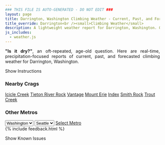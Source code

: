 ```yaml
---
### THIS FILE IS AUTO-GENERATED - DO NOT EDIT ###
layout: page
title: Darrington, Washington Climbing Weather - Current, Past, and Forecasted Report
title_override: Darrington<br /><small>Climbing Weather</small>
description: A lightweight weather report for Darrington, Washington. Optimized for slow internet connections.
js_includes:
  - weather.js
---
```


<section class="measure center lh-copy f5-ns f6 ph2 mv4" style="text-align: justify;">
<strong>"Is it dry?"</strong>, an oft-repeated, age-old question. Here are real-time,
precipitation-focused reports of current, past, and forecasted climbing weather for Darrington, Washington.
</section>

<p id="settings-toggle" class="mw5 b center tc hover-light-red black-70 pointer">Show Instructions</p>
<section id="settings" class="overflow-hidden" style="display:none;">
    <div class="mv2 ph2 center">
        <div class="fn f6 tc pv2">
            <p class="measure lh-copy center"><strong>Show/hide hourly forecasts</strong> by clicking the desired day.</p>
            <hr class="mw5 p0 mv2 o-60 b0 bt b--light-red light-red bg-light-red">
            <p class="measure lh-copy center"><strong>Current and Past conditions</strong> are measured by the nearest weather station. <strong>Forecast conditions</strong> are calculated and polled separately.</p>
            <hr class="mw5 p0 mv2 o-60 b0 bt b--light-red light-red bg-light-red">
            <p class="measure lh-copy center"><strong>Having issues?</strong> Try <a id="clear-cache" class="no-underline relative fancy-link light-red hover-light-red" href="#">clearing the local cache</a>.</p>
            <hr class="mw5 p0 mv2 o-60 b0 bt b--light-red light-red bg-light-red">
            <p class="measure lh-copy center">Weather data sourced from <a class="no-underline fancy-link relative light-red" target="_blank" href="https://www.weather.gov/documentation/services-web-api">weather.gov</a>.</p>
        </div>
    </div>
</section>
<section id="weather" data-crag="darrington-washington" class="mv4-ns mv3 ph2 center"></section>
<section id="nearby" class="tc lh-copy">
  <h3>Nearby Crags</h3>
<a class="nowrap no-underline fancy-link relative light-red mh3" href="/crags/icicle-creek-washington-weather.html">Icicle Creek</a>
<a class="nowrap no-underline fancy-link relative light-red mh3" href="/crags/tieton-river-rock-washington-weather.html">Tieton River Rock</a>
<a class="nowrap no-underline fancy-link relative light-red mh3" href="/crags/vantage-washington-weather.html">Vantage</a>
<a class="nowrap no-underline fancy-link relative light-red mh3" href="/crags/mount-erie-washington-weather.html">Mount Erie</a>
<a class="nowrap no-underline fancy-link relative light-red mh3" href="/crags/index-washington-weather.html">Index</a>
<a class="nowrap no-underline fancy-link relative light-red mh3" href="/crags/smith-rock-oregon-weather.html">Smith Rock</a>
<a class="nowrap no-underline fancy-link relative light-red mh3" href="/crags/trout-creek-oregon-weather.html">Trout Creek</a>
</section>
<section id="nearby" class="tc lh-copy">
  <h3>Other Metros</h3>
  <select class="ma1 bg-near-white pa2" id="stateSel">
    <option value="Texas">Texas</option>
    <option value="Washington" selected>Washington</option>
    <option value="Colorado">Colorado</option>
    <option value="Tennessee">Tennessee</option>
    <option value="Utah">Utah</option>
    <option value="California">California</option>
  </select>
  <select class="ma1 bg-near-white pa2" id="citySel">
    <option value="Seattle" selected>Seattle</option>
  </select>
  <a id="selectMetro" class="f6 link dim ph3 pv2 ma1 dib white bg-light-red" href="/crags/seattle-washington-weather.html">Select Metro</a>
  <script>
    var states = [];
    states["Texas"] = "Austin"
    states["Washington"] = "Seattle"
    states["Colorado"] = "Denver"
    states["Tennessee"] = "Nashville"
    states["Utah"] = "Salt Lake City"
    states["California"] = "San Francisco|Los Angeles"
  </script>
</section>
{% include feedback.html %}
<p id="issues-toggle" class="mw5 b center tc hover-light-red black-70 pointer">Show Known Issues</p>
<section id="issues" class="overflow-hidden tc f6">
</section>

<script>
  var weekly_SEW_151_89 = {"updated":"2021-02-19T04:58:54+00:00","units":"us","forecastGenerator":"BaselineForecastGenerator","generatedAt":"2021-02-19T08:46:50+00:00","updateTime":"2021-02-19T04:58:54+00:00","validTimes":"2021-02-18T22:00:00+00:00/P8DT3H","elevation":{"value":1150.9248,"unitCode":"unit:m"},"periods":[{"number":1,"name":"Overnight","startTime":"2021-02-19T00:00:00-08:00","endTime":"2021-02-19T06:00:00-08:00","isDaytime":false,"temperature":28,"temperatureUnit":"F","temperatureTrend":null,"windSpeed":"9 to 14 mph","windDirection":"WSW","icon":"https://api.weather.gov/icons/land/night/snow,90?size=medium","shortForecast":"Snow Showers","detailedForecast":"Snow showers. Cloudy, with a low around 28. Wind chill values as low as 18. West southwest wind 9 to 14 mph. Chance of precipitation is 90%. New snow accumulation of 6 to 10 inches possible."},{"number":2,"name":"Friday","startTime":"2021-02-19T06:00:00-08:00","endTime":"2021-02-19T18:00:00-08:00","isDaytime":true,"temperature":33,"temperatureUnit":"F","temperatureTrend":null,"windSpeed":"8 to 13 mph","windDirection":"SW","icon":"https://api.weather.gov/icons/land/day/snow,80/snow,70?size=medium","shortForecast":"Snow Showers","detailedForecast":"Snow showers. Cloudy, with a high near 33. Wind chill values as low as 20. Southwest wind 8 to 13 mph. Chance of precipitation is 80%. New snow accumulation of 4 to 8 inches possible."},{"number":3,"name":"Friday Night","startTime":"2021-02-19T18:00:00-08:00","endTime":"2021-02-20T06:00:00-08:00","isDaytime":false,"temperature":28,"temperatureUnit":"F","temperatureTrend":null,"windSpeed":"8 to 13 mph","windDirection":"SW","icon":"https://api.weather.gov/icons/land/night/snow,70?size=medium","shortForecast":"Snow Showers Likely","detailedForecast":"Snow showers likely. Cloudy, with a low around 28. Wind chill values as low as 20. Southwest wind 8 to 13 mph. Chance of precipitation is 70%. New snow accumulation of 4 to 8 inches possible."},{"number":4,"name":"Saturday","startTime":"2021-02-20T06:00:00-08:00","endTime":"2021-02-20T18:00:00-08:00","isDaytime":true,"temperature":32,"temperatureUnit":"F","temperatureTrend":null,"windSpeed":"8 to 13 mph","windDirection":"WSW","icon":"https://api.weather.gov/icons/land/day/snow,70?size=medium","shortForecast":"Snow Showers Likely","detailedForecast":"Snow showers likely. Mostly cloudy, with a high near 32. Wind chill values as low as 20. West southwest wind 8 to 13 mph. Chance of precipitation is 70%. New snow accumulation of 3 to 7 inches possible."},{"number":5,"name":"Saturday Night","startTime":"2021-02-20T18:00:00-08:00","endTime":"2021-02-21T06:00:00-08:00","isDaytime":false,"temperature":31,"temperatureUnit":"F","temperatureTrend":null,"windSpeed":"10 to 18 mph","windDirection":"SW","icon":"https://api.weather.gov/icons/land/night/snow,90/snow,100?size=medium","shortForecast":"Snow Showers","detailedForecast":"Snow showers before 4am, then snow. Cloudy, with a low around 31. Southwest wind 10 to 18 mph, with gusts as high as 25 mph. Chance of precipitation is 100%. New snow accumulation of 8 to 12 inches possible."},{"number":6,"name":"Sunday","startTime":"2021-02-21T06:00:00-08:00","endTime":"2021-02-21T18:00:00-08:00","isDaytime":true,"temperature":39,"temperatureUnit":"F","temperatureTrend":null,"windSpeed":"9 to 14 mph","windDirection":"SSW","icon":"https://api.weather.gov/icons/land/day/snow,100/snow,90?size=medium","shortForecast":"Snow","detailedForecast":"Snow before 1pm, then rain and snow. Cloudy, with a high near 39. Chance of precipitation is 100%. New snow accumulation of 8 to 12 inches possible."},{"number":7,"name":"Sunday Night","startTime":"2021-02-21T18:00:00-08:00","endTime":"2021-02-22T06:00:00-08:00","isDaytime":false,"temperature":36,"temperatureUnit":"F","temperatureTrend":null,"windSpeed":"15 mph","windDirection":"SSW","icon":"https://api.weather.gov/icons/land/night/rain,100?size=medium","shortForecast":"Rain","detailedForecast":"Rain. Cloudy, with a low around 36. Chance of precipitation is 100%."},{"number":8,"name":"Monday","startTime":"2021-02-22T06:00:00-08:00","endTime":"2021-02-22T18:00:00-08:00","isDaytime":true,"temperature":37,"temperatureUnit":"F","temperatureTrend":null,"windSpeed":"9 to 15 mph","windDirection":"SW","icon":"https://api.weather.gov/icons/land/day/snow?size=medium","shortForecast":"Rain And Snow","detailedForecast":"Rain before 10am, then rain and snow between 10am and 4pm, then snow showers. Cloudy, with a high near 37. New snow accumulation of 2 to 4 inches possible."},{"number":9,"name":"Monday Night","startTime":"2021-02-22T18:00:00-08:00","endTime":"2021-02-23T06:00:00-08:00","isDaytime":false,"temperature":29,"temperatureUnit":"F","temperatureTrend":null,"windSpeed":"9 to 15 mph","windDirection":"WSW","icon":"https://api.weather.gov/icons/land/night/snow?size=medium","shortForecast":"Snow Showers","detailedForecast":"Snow showers. Mostly cloudy, with a low around 29. New snow accumulation of 6 to 10 inches possible."},{"number":10,"name":"Tuesday","startTime":"2021-02-23T06:00:00-08:00","endTime":"2021-02-23T18:00:00-08:00","isDaytime":true,"temperature":33,"temperatureUnit":"F","temperatureTrend":null,"windSpeed":"9 to 13 mph","windDirection":"WSW","icon":"https://api.weather.gov/icons/land/day/snow?size=medium","shortForecast":"Snow Showers Likely","detailedForecast":"Snow showers likely before 4pm, then a chance of snow. Mostly cloudy, with a high near 33. New snow accumulation of 4 to 8 inches possible."},{"number":11,"name":"Tuesday Night","startTime":"2021-02-23T18:00:00-08:00","endTime":"2021-02-24T06:00:00-08:00","isDaytime":false,"temperature":25,"temperatureUnit":"F","temperatureTrend":null,"windSpeed":"9 mph","windDirection":"WSW","icon":"https://api.weather.gov/icons/land/night/snow?size=medium","shortForecast":"Chance Light Snow","detailedForecast":"A chance of snow before 4am. Mostly cloudy, with a low around 25. New snow accumulation of 2 to 4 inches possible."},{"number":12,"name":"Wednesday","startTime":"2021-02-24T06:00:00-08:00","endTime":"2021-02-24T18:00:00-08:00","isDaytime":true,"temperature":33,"temperatureUnit":"F","temperatureTrend":null,"windSpeed":"8 mph","windDirection":"SW","icon":"https://api.weather.gov/icons/land/day/bkn/snow?size=medium","shortForecast":"Partly Sunny then Slight Chance Light Snow","detailedForecast":"A slight chance of snow after 4pm. Partly sunny, with a high near 33. New snow accumulation of 1 to 2 inches possible."},{"number":13,"name":"Wednesday Night","startTime":"2021-02-24T18:00:00-08:00","endTime":"2021-02-25T06:00:00-08:00","isDaytime":false,"temperature":27,"temperatureUnit":"F","temperatureTrend":null,"windSpeed":"9 mph","windDirection":"SSE","icon":"https://api.weather.gov/icons/land/night/snow?size=medium","shortForecast":"Chance Light Snow","detailedForecast":"A chance of snow. Mostly cloudy, with a low around 27. New snow accumulation of 3 to 5 inches possible."},{"number":14,"name":"Thursday","startTime":"2021-02-25T06:00:00-08:00","endTime":"2021-02-25T18:00:00-08:00","isDaytime":true,"temperature":33,"temperatureUnit":"F","temperatureTrend":null,"windSpeed":"12 mph","windDirection":"S","icon":"https://api.weather.gov/icons/land/day/snow?size=medium","shortForecast":"Light Snow Likely","detailedForecast":"Snow likely. Mostly cloudy, with a high near 33. New snow accumulation of 6 to 10 inches possible."}]}
  var hourly_SEW_151_89 = {"@context":["https://geojson.org/geojson-ld/geojson-context.jsonld",{"@version":"1.1","wx":"https://api.weather.gov/ontology#","geo":"http://www.opengis.net/ont/geosparql#","unit":"http://codes.wmo.int/common/unit/","@vocab":"https://api.weather.gov/ontology#"}],"type":"Feature","geometry":{"type":"Polygon","coordinates":[[[-121.6487288,48.1784602],[-121.6426225,48.158006500000006],[-121.6119448,48.16207810000001],[-121.6180444,48.18253210000001],[-121.6487288,48.1784602]]]},"properties":{"updated":"2021-02-19T04:58:54+00:00","units":"us","forecastGenerator":"HourlyForecastGenerator","generatedAt":"2021-02-19T08:46:54+00:00","updateTime":"2021-02-19T04:58:54+00:00","validTimes":"2021-02-18T22:00:00+00:00/P8DT3H","elevation":{"value":1150.9248,"unitCode":"unit:m"},"periods":[{"number":1,"name":"","startTime":"2021-02-19T00:00:00-08:00","endTime":"2021-02-19T01:00:00-08:00","isDaytime":false,"temperature":30,"temperatureUnit":"F","temperatureTrend":null,"windSpeed":"12 mph","windDirection":"WSW","icon":"https://api.weather.gov/icons/land/night/snow,90?size=small","shortForecast":"Snow Showers","detailedForecast":""},{"number":2,"name":"","startTime":"2021-02-19T01:00:00-08:00","endTime":"2021-02-19T02:00:00-08:00","isDaytime":false,"temperature":29,"temperatureUnit":"F","temperatureTrend":null,"windSpeed":"13 mph","windDirection":"SW","icon":"https://api.weather.gov/icons/land/night/snow,90?size=small","shortForecast":"Snow Showers","detailedForecast":""},{"number":3,"name":"","startTime":"2021-02-19T02:00:00-08:00","endTime":"2021-02-19T03:00:00-08:00","isDaytime":false,"temperature":29,"temperatureUnit":"F","temperatureTrend":null,"windSpeed":"14 mph","windDirection":"SW","icon":"https://api.weather.gov/icons/land/night/snow,90?size=small","shortForecast":"Snow Showers","detailedForecast":""},{"number":4,"name":"","startTime":"2021-02-19T03:00:00-08:00","endTime":"2021-02-19T04:00:00-08:00","isDaytime":false,"temperature":29,"temperatureUnit":"F","temperatureTrend":null,"windSpeed":"12 mph","windDirection":"WSW","icon":"https://api.weather.gov/icons/land/night/snow,90?size=small","shortForecast":"Snow Showers","detailedForecast":""},{"number":5,"name":"","startTime":"2021-02-19T04:00:00-08:00","endTime":"2021-02-19T05:00:00-08:00","isDaytime":false,"temperature":29,"temperatureUnit":"F","temperatureTrend":null,"windSpeed":"10 mph","windDirection":"WSW","icon":"https://api.weather.gov/icons/land/night/snow,80?size=small","shortForecast":"Snow Showers","detailedForecast":""},{"number":6,"name":"","startTime":"2021-02-19T05:00:00-08:00","endTime":"2021-02-19T06:00:00-08:00","isDaytime":false,"temperature":29,"temperatureUnit":"F","temperatureTrend":null,"windSpeed":"9 mph","windDirection":"WSW","icon":"https://api.weather.gov/icons/land/night/snow,80?size=small","shortForecast":"Snow Showers","detailedForecast":""},{"number":7,"name":"","startTime":"2021-02-19T06:00:00-08:00","endTime":"2021-02-19T07:00:00-08:00","isDaytime":true,"temperature":29,"temperatureUnit":"F","temperatureTrend":null,"windSpeed":"9 mph","windDirection":"WSW","icon":"https://api.weather.gov/icons/land/day/snow,80?size=small","shortForecast":"Snow Showers","detailedForecast":""},{"number":8,"name":"","startTime":"2021-02-19T07:00:00-08:00","endTime":"2021-02-19T08:00:00-08:00","isDaytime":true,"temperature":29,"temperatureUnit":"F","temperatureTrend":null,"windSpeed":"8 mph","windDirection":"WSW","icon":"https://api.weather.gov/icons/land/day/snow?size=small","shortForecast":"Snow Showers Likely","detailedForecast":""},{"number":9,"name":"","startTime":"2021-02-19T08:00:00-08:00","endTime":"2021-02-19T09:00:00-08:00","isDaytime":true,"temperature":29,"temperatureUnit":"F","temperatureTrend":null,"windSpeed":"8 mph","windDirection":"SW","icon":"https://api.weather.gov/icons/land/day/snow?size=small","shortForecast":"Snow Showers Likely","detailedForecast":""},{"number":10,"name":"","startTime":"2021-02-19T09:00:00-08:00","endTime":"2021-02-19T10:00:00-08:00","isDaytime":true,"temperature":30,"temperatureUnit":"F","temperatureTrend":null,"windSpeed":"9 mph","windDirection":"SW","icon":"https://api.weather.gov/icons/land/day/snow?size=small","shortForecast":"Snow Showers Likely","detailedForecast":""},{"number":11,"name":"","startTime":"2021-02-19T10:00:00-08:00","endTime":"2021-02-19T11:00:00-08:00","isDaytime":true,"temperature":31,"temperatureUnit":"F","temperatureTrend":null,"windSpeed":"12 mph","windDirection":"SW","icon":"https://api.weather.gov/icons/land/day/snow?size=small","shortForecast":"Snow Showers Likely","detailedForecast":""},{"number":12,"name":"","startTime":"2021-02-19T11:00:00-08:00","endTime":"2021-02-19T12:00:00-08:00","isDaytime":true,"temperature":32,"temperatureUnit":"F","temperatureTrend":null,"windSpeed":"13 mph","windDirection":"SW","icon":"https://api.weather.gov/icons/land/day/snow?size=small","shortForecast":"Snow Showers Likely","detailedForecast":""},{"number":13,"name":"","startTime":"2021-02-19T12:00:00-08:00","endTime":"2021-02-19T13:00:00-08:00","isDaytime":true,"temperature":32,"temperatureUnit":"F","temperatureTrend":null,"windSpeed":"12 mph","windDirection":"SW","icon":"https://api.weather.gov/icons/land/day/snow?size=small","shortForecast":"Snow Showers Likely","detailedForecast":""},{"number":14,"name":"","startTime":"2021-02-19T13:00:00-08:00","endTime":"2021-02-19T14:00:00-08:00","isDaytime":true,"temperature":33,"temperatureUnit":"F","temperatureTrend":null,"windSpeed":"10 mph","windDirection":"SW","icon":"https://api.weather.gov/icons/land/day/snow?size=small","shortForecast":"Snow Showers Likely","detailedForecast":""},{"number":15,"name":"","startTime":"2021-02-19T14:00:00-08:00","endTime":"2021-02-19T15:00:00-08:00","isDaytime":true,"temperature":33,"temperatureUnit":"F","temperatureTrend":null,"windSpeed":"10 mph","windDirection":"SW","icon":"https://api.weather.gov/icons/land/day/snow?size=small","shortForecast":"Snow Showers Likely","detailedForecast":""},{"number":16,"name":"","startTime":"2021-02-19T15:00:00-08:00","endTime":"2021-02-19T16:00:00-08:00","isDaytime":true,"temperature":33,"temperatureUnit":"F","temperatureTrend":null,"windSpeed":"10 mph","windDirection":"SW","icon":"https://api.weather.gov/icons/land/day/snow?size=small","shortForecast":"Snow Showers Likely","detailedForecast":""},{"number":17,"name":"","startTime":"2021-02-19T16:00:00-08:00","endTime":"2021-02-19T17:00:00-08:00","isDaytime":true,"temperature":32,"temperatureUnit":"F","temperatureTrend":null,"windSpeed":"8 mph","windDirection":"SW","icon":"https://api.weather.gov/icons/land/day/snow?size=small","shortForecast":"Snow Showers Likely","detailedForecast":""},{"number":18,"name":"","startTime":"2021-02-19T17:00:00-08:00","endTime":"2021-02-19T18:00:00-08:00","isDaytime":true,"temperature":32,"temperatureUnit":"F","temperatureTrend":null,"windSpeed":"8 mph","windDirection":"SW","icon":"https://api.weather.gov/icons/land/day/snow?size=small","shortForecast":"Snow Showers Likely","detailedForecast":""},{"number":19,"name":"","startTime":"2021-02-19T18:00:00-08:00","endTime":"2021-02-19T19:00:00-08:00","isDaytime":false,"temperature":31,"temperatureUnit":"F","temperatureTrend":null,"windSpeed":"12 mph","windDirection":"SW","icon":"https://api.weather.gov/icons/land/night/snow?size=small","shortForecast":"Snow Showers Likely","detailedForecast":""},{"number":20,"name":"","startTime":"2021-02-19T19:00:00-08:00","endTime":"2021-02-19T20:00:00-08:00","isDaytime":false,"temperature":31,"temperatureUnit":"F","temperatureTrend":null,"windSpeed":"13 mph","windDirection":"SSW","icon":"https://api.weather.gov/icons/land/night/snow?size=small","shortForecast":"Snow Showers Likely","detailedForecast":""},{"number":21,"name":"","startTime":"2021-02-19T20:00:00-08:00","endTime":"2021-02-19T21:00:00-08:00","isDaytime":false,"temperature":30,"temperatureUnit":"F","temperatureTrend":null,"windSpeed":"13 mph","windDirection":"SSW","icon":"https://api.weather.gov/icons/land/night/snow?size=small","shortForecast":"Snow Showers Likely","detailedForecast":""},{"number":22,"name":"","startTime":"2021-02-19T21:00:00-08:00","endTime":"2021-02-19T22:00:00-08:00","isDaytime":false,"temperature":30,"temperatureUnit":"F","temperatureTrend":null,"windSpeed":"13 mph","windDirection":"SW","icon":"https://api.weather.gov/icons/land/night/snow?size=small","shortForecast":"Snow Showers Likely","detailedForecast":""},{"number":23,"name":"","startTime":"2021-02-19T22:00:00-08:00","endTime":"2021-02-19T23:00:00-08:00","isDaytime":false,"temperature":30,"temperatureUnit":"F","temperatureTrend":null,"windSpeed":"10 mph","windDirection":"SW","icon":"https://api.weather.gov/icons/land/night/snow?size=small","shortForecast":"Snow Showers Likely","detailedForecast":""},{"number":24,"name":"","startTime":"2021-02-19T23:00:00-08:00","endTime":"2021-02-20T00:00:00-08:00","isDaytime":false,"temperature":29,"temperatureUnit":"F","temperatureTrend":null,"windSpeed":"10 mph","windDirection":"SW","icon":"https://api.weather.gov/icons/land/night/snow?size=small","shortForecast":"Snow Showers Likely","detailedForecast":""},{"number":25,"name":"","startTime":"2021-02-20T00:00:00-08:00","endTime":"2021-02-20T01:00:00-08:00","isDaytime":false,"temperature":30,"temperatureUnit":"F","temperatureTrend":null,"windSpeed":"10 mph","windDirection":"SW","icon":"https://api.weather.gov/icons/land/night/snow?size=small","shortForecast":"Snow Showers Likely","detailedForecast":""},{"number":26,"name":"","startTime":"2021-02-20T01:00:00-08:00","endTime":"2021-02-20T02:00:00-08:00","isDaytime":false,"temperature":29,"temperatureUnit":"F","temperatureTrend":null,"windSpeed":"9 mph","windDirection":"WSW","icon":"https://api.weather.gov/icons/land/night/snow?size=small","shortForecast":"Snow Showers Likely","detailedForecast":""},{"number":27,"name":"","startTime":"2021-02-20T02:00:00-08:00","endTime":"2021-02-20T03:00:00-08:00","isDaytime":false,"temperature":29,"temperatureUnit":"F","temperatureTrend":null,"windSpeed":"9 mph","windDirection":"WSW","icon":"https://api.weather.gov/icons/land/night/snow?size=small","shortForecast":"Snow Showers Likely","detailedForecast":""},{"number":28,"name":"","startTime":"2021-02-20T03:00:00-08:00","endTime":"2021-02-20T04:00:00-08:00","isDaytime":false,"temperature":28,"temperatureUnit":"F","temperatureTrend":null,"windSpeed":"9 mph","windDirection":"WSW","icon":"https://api.weather.gov/icons/land/night/snow?size=small","shortForecast":"Snow Showers Likely","detailedForecast":""},{"number":29,"name":"","startTime":"2021-02-20T04:00:00-08:00","endTime":"2021-02-20T05:00:00-08:00","isDaytime":false,"temperature":29,"temperatureUnit":"F","temperatureTrend":null,"windSpeed":"8 mph","windDirection":"WSW","icon":"https://api.weather.gov/icons/land/night/snow?size=small","shortForecast":"Snow Showers Likely","detailedForecast":""},{"number":30,"name":"","startTime":"2021-02-20T05:00:00-08:00","endTime":"2021-02-20T06:00:00-08:00","isDaytime":false,"temperature":29,"temperatureUnit":"F","temperatureTrend":null,"windSpeed":"8 mph","windDirection":"WSW","icon":"https://api.weather.gov/icons/land/night/snow?size=small","shortForecast":"Snow Showers Likely","detailedForecast":""},{"number":31,"name":"","startTime":"2021-02-20T06:00:00-08:00","endTime":"2021-02-20T07:00:00-08:00","isDaytime":true,"temperature":29,"temperatureUnit":"F","temperatureTrend":null,"windSpeed":"8 mph","windDirection":"WSW","icon":"https://api.weather.gov/icons/land/day/snow?size=small","shortForecast":"Snow Showers Likely","detailedForecast":""},{"number":32,"name":"","startTime":"2021-02-20T07:00:00-08:00","endTime":"2021-02-20T08:00:00-08:00","isDaytime":true,"temperature":29,"temperatureUnit":"F","temperatureTrend":null,"windSpeed":"9 mph","windDirection":"W","icon":"https://api.weather.gov/icons/land/day/snow?size=small","shortForecast":"Snow Showers Likely","detailedForecast":""},{"number":33,"name":"","startTime":"2021-02-20T08:00:00-08:00","endTime":"2021-02-20T09:00:00-08:00","isDaytime":true,"temperature":29,"temperatureUnit":"F","temperatureTrend":null,"windSpeed":"9 mph","windDirection":"W","icon":"https://api.weather.gov/icons/land/day/snow?size=small","shortForecast":"Snow Showers Likely","detailedForecast":""},{"number":34,"name":"","startTime":"2021-02-20T09:00:00-08:00","endTime":"2021-02-20T10:00:00-08:00","isDaytime":true,"temperature":30,"temperatureUnit":"F","temperatureTrend":null,"windSpeed":"9 mph","windDirection":"W","icon":"https://api.weather.gov/icons/land/day/snow?size=small","shortForecast":"Snow Showers Likely","detailedForecast":""},{"number":35,"name":"","startTime":"2021-02-20T10:00:00-08:00","endTime":"2021-02-20T11:00:00-08:00","isDaytime":true,"temperature":30,"temperatureUnit":"F","temperatureTrend":null,"windSpeed":"10 mph","windDirection":"WSW","icon":"https://api.weather.gov/icons/land/day/snow?size=small","shortForecast":"Snow Showers Likely","detailedForecast":""},{"number":36,"name":"","startTime":"2021-02-20T11:00:00-08:00","endTime":"2021-02-20T12:00:00-08:00","isDaytime":true,"temperature":31,"temperatureUnit":"F","temperatureTrend":null,"windSpeed":"10 mph","windDirection":"WSW","icon":"https://api.weather.gov/icons/land/day/snow?size=small","shortForecast":"Snow Showers Likely","detailedForecast":""},{"number":37,"name":"","startTime":"2021-02-20T12:00:00-08:00","endTime":"2021-02-20T13:00:00-08:00","isDaytime":true,"temperature":31,"temperatureUnit":"F","temperatureTrend":null,"windSpeed":"10 mph","windDirection":"WSW","icon":"https://api.weather.gov/icons/land/day/snow?size=small","shortForecast":"Snow Showers Likely","detailedForecast":""},{"number":38,"name":"","startTime":"2021-02-20T13:00:00-08:00","endTime":"2021-02-20T14:00:00-08:00","isDaytime":true,"temperature":32,"temperatureUnit":"F","temperatureTrend":null,"windSpeed":"13 mph","windDirection":"WSW","icon":"https://api.weather.gov/icons/land/day/snow?size=small","shortForecast":"Snow Showers Likely","detailedForecast":""},{"number":39,"name":"","startTime":"2021-02-20T14:00:00-08:00","endTime":"2021-02-20T15:00:00-08:00","isDaytime":true,"temperature":32,"temperatureUnit":"F","temperatureTrend":null,"windSpeed":"13 mph","windDirection":"WSW","icon":"https://api.weather.gov/icons/land/day/snow?size=small","shortForecast":"Snow Showers Likely","detailedForecast":""},{"number":40,"name":"","startTime":"2021-02-20T15:00:00-08:00","endTime":"2021-02-20T16:00:00-08:00","isDaytime":true,"temperature":32,"temperatureUnit":"F","temperatureTrend":null,"windSpeed":"13 mph","windDirection":"WSW","icon":"https://api.weather.gov/icons/land/day/snow?size=small","shortForecast":"Snow Showers Likely","detailedForecast":""},{"number":41,"name":"","startTime":"2021-02-20T16:00:00-08:00","endTime":"2021-02-20T17:00:00-08:00","isDaytime":true,"temperature":32,"temperatureUnit":"F","temperatureTrend":null,"windSpeed":"10 mph","windDirection":"WSW","icon":"https://api.weather.gov/icons/land/day/snow?size=small","shortForecast":"Snow Showers Likely","detailedForecast":""},{"number":42,"name":"","startTime":"2021-02-20T17:00:00-08:00","endTime":"2021-02-20T18:00:00-08:00","isDaytime":true,"temperature":32,"temperatureUnit":"F","temperatureTrend":null,"windSpeed":"10 mph","windDirection":"WSW","icon":"https://api.weather.gov/icons/land/day/snow?size=small","shortForecast":"Snow Showers Likely","detailedForecast":""},{"number":43,"name":"","startTime":"2021-02-20T18:00:00-08:00","endTime":"2021-02-20T19:00:00-08:00","isDaytime":false,"temperature":32,"temperatureUnit":"F","temperatureTrend":null,"windSpeed":"10 mph","windDirection":"WSW","icon":"https://api.weather.gov/icons/land/night/snow?size=small","shortForecast":"Snow Showers Likely","detailedForecast":""},{"number":44,"name":"","startTime":"2021-02-20T19:00:00-08:00","endTime":"2021-02-20T20:00:00-08:00","isDaytime":false,"temperature":32,"temperatureUnit":"F","temperatureTrend":null,"windSpeed":"13 mph","windDirection":"SW","icon":"https://api.weather.gov/icons/land/night/snow?size=small","shortForecast":"Snow Showers Likely","detailedForecast":""},{"number":45,"name":"","startTime":"2021-02-20T20:00:00-08:00","endTime":"2021-02-20T21:00:00-08:00","isDaytime":false,"temperature":31,"temperatureUnit":"F","temperatureTrend":null,"windSpeed":"13 mph","windDirection":"SW","icon":"https://api.weather.gov/icons/land/night/snow?size=small","shortForecast":"Snow Showers Likely","detailedForecast":""},{"number":46,"name":"","startTime":"2021-02-20T21:00:00-08:00","endTime":"2021-02-20T22:00:00-08:00","isDaytime":false,"temperature":31,"temperatureUnit":"F","temperatureTrend":null,"windSpeed":"13 mph","windDirection":"SW","icon":"https://api.weather.gov/icons/land/night/snow?size=small","shortForecast":"Snow Showers Likely","detailedForecast":""},{"number":47,"name":"","startTime":"2021-02-20T22:00:00-08:00","endTime":"2021-02-20T23:00:00-08:00","isDaytime":false,"temperature":31,"temperatureUnit":"F","temperatureTrend":null,"windSpeed":"15 mph","windDirection":"SSW","icon":"https://api.weather.gov/icons/land/night/snow?size=small","shortForecast":"Snow Showers","detailedForecast":""},{"number":48,"name":"","startTime":"2021-02-20T23:00:00-08:00","endTime":"2021-02-21T00:00:00-08:00","isDaytime":false,"temperature":31,"temperatureUnit":"F","temperatureTrend":null,"windSpeed":"15 mph","windDirection":"SSW","icon":"https://api.weather.gov/icons/land/night/snow?size=small","shortForecast":"Snow Showers","detailedForecast":""},{"number":49,"name":"","startTime":"2021-02-21T00:00:00-08:00","endTime":"2021-02-21T01:00:00-08:00","isDaytime":false,"temperature":31,"temperatureUnit":"F","temperatureTrend":null,"windSpeed":"15 mph","windDirection":"SSW","icon":"https://api.weather.gov/icons/land/night/snow?size=small","shortForecast":"Snow Showers","detailedForecast":""},{"number":50,"name":"","startTime":"2021-02-21T01:00:00-08:00","endTime":"2021-02-21T02:00:00-08:00","isDaytime":false,"temperature":31,"temperatureUnit":"F","temperatureTrend":null,"windSpeed":"18 mph","windDirection":"SSW","icon":"https://api.weather.gov/icons/land/night/snow?size=small","shortForecast":"Snow Showers","detailedForecast":""},{"number":51,"name":"","startTime":"2021-02-21T02:00:00-08:00","endTime":"2021-02-21T03:00:00-08:00","isDaytime":false,"temperature":31,"temperatureUnit":"F","temperatureTrend":null,"windSpeed":"18 mph","windDirection":"SSW","icon":"https://api.weather.gov/icons/land/night/snow?size=small","shortForecast":"Snow Showers","detailedForecast":""},{"number":52,"name":"","startTime":"2021-02-21T03:00:00-08:00","endTime":"2021-02-21T04:00:00-08:00","isDaytime":false,"temperature":32,"temperatureUnit":"F","temperatureTrend":null,"windSpeed":"18 mph","windDirection":"SSW","icon":"https://api.weather.gov/icons/land/night/snow?size=small","shortForecast":"Snow Showers","detailedForecast":""},{"number":53,"name":"","startTime":"2021-02-21T04:00:00-08:00","endTime":"2021-02-21T05:00:00-08:00","isDaytime":false,"temperature":32,"temperatureUnit":"F","temperatureTrend":null,"windSpeed":"13 mph","windDirection":"S","icon":"https://api.weather.gov/icons/land/night/snow?size=small","shortForecast":"Snow","detailedForecast":""},{"number":54,"name":"","startTime":"2021-02-21T05:00:00-08:00","endTime":"2021-02-21T06:00:00-08:00","isDaytime":false,"temperature":33,"temperatureUnit":"F","temperatureTrend":null,"windSpeed":"13 mph","windDirection":"S","icon":"https://api.weather.gov/icons/land/night/snow?size=small","shortForecast":"Snow","detailedForecast":""},{"number":55,"name":"","startTime":"2021-02-21T06:00:00-08:00","endTime":"2021-02-21T07:00:00-08:00","isDaytime":true,"temperature":32,"temperatureUnit":"F","temperatureTrend":null,"windSpeed":"13 mph","windDirection":"S","icon":"https://api.weather.gov/icons/land/day/snow?size=small","shortForecast":"Snow","detailedForecast":""},{"number":56,"name":"","startTime":"2021-02-21T07:00:00-08:00","endTime":"2021-02-21T08:00:00-08:00","isDaytime":true,"temperature":32,"temperatureUnit":"F","temperatureTrend":null,"windSpeed":"9 mph","windDirection":"SSW","icon":"https://api.weather.gov/icons/land/day/snow?size=small","shortForecast":"Snow","detailedForecast":""},{"number":57,"name":"","startTime":"2021-02-21T08:00:00-08:00","endTime":"2021-02-21T09:00:00-08:00","isDaytime":true,"temperature":32,"temperatureUnit":"F","temperatureTrend":null,"windSpeed":"9 mph","windDirection":"SSW","icon":"https://api.weather.gov/icons/land/day/snow?size=small","shortForecast":"Snow","detailedForecast":""},{"number":58,"name":"","startTime":"2021-02-21T09:00:00-08:00","endTime":"2021-02-21T10:00:00-08:00","isDaytime":true,"temperature":34,"temperatureUnit":"F","temperatureTrend":null,"windSpeed":"9 mph","windDirection":"SSW","icon":"https://api.weather.gov/icons/land/day/snow?size=small","shortForecast":"Snow","detailedForecast":""},{"number":59,"name":"","startTime":"2021-02-21T10:00:00-08:00","endTime":"2021-02-21T11:00:00-08:00","isDaytime":true,"temperature":35,"temperatureUnit":"F","temperatureTrend":null,"windSpeed":"10 mph","windDirection":"SSW","icon":"https://api.weather.gov/icons/land/day/snow?size=small","shortForecast":"Light Snow","detailedForecast":""},{"number":60,"name":"","startTime":"2021-02-21T11:00:00-08:00","endTime":"2021-02-21T12:00:00-08:00","isDaytime":true,"temperature":37,"temperatureUnit":"F","temperatureTrend":null,"windSpeed":"10 mph","windDirection":"SSW","icon":"https://api.weather.gov/icons/land/day/snow?size=small","shortForecast":"Light Snow","detailedForecast":""},{"number":61,"name":"","startTime":"2021-02-21T12:00:00-08:00","endTime":"2021-02-21T13:00:00-08:00","isDaytime":true,"temperature":38,"temperatureUnit":"F","temperatureTrend":null,"windSpeed":"10 mph","windDirection":"SSW","icon":"https://api.weather.gov/icons/land/day/snow?size=small","shortForecast":"Light Snow","detailedForecast":""},{"number":62,"name":"","startTime":"2021-02-21T13:00:00-08:00","endTime":"2021-02-21T14:00:00-08:00","isDaytime":true,"temperature":39,"temperatureUnit":"F","temperatureTrend":null,"windSpeed":"12 mph","windDirection":"SSW","icon":"https://api.weather.gov/icons/land/day/snow?size=small","shortForecast":"Rain And Snow","detailedForecast":""},{"number":63,"name":"","startTime":"2021-02-21T14:00:00-08:00","endTime":"2021-02-21T15:00:00-08:00","isDaytime":true,"temperature":39,"temperatureUnit":"F","temperatureTrend":null,"windSpeed":"12 mph","windDirection":"SSW","icon":"https://api.weather.gov/icons/land/day/snow?size=small","shortForecast":"Rain And Snow","detailedForecast":""},{"number":64,"name":"","startTime":"2021-02-21T15:00:00-08:00","endTime":"2021-02-21T16:00:00-08:00","isDaytime":true,"temperature":39,"temperatureUnit":"F","temperatureTrend":null,"windSpeed":"12 mph","windDirection":"SSW","icon":"https://api.weather.gov/icons/land/day/snow?size=small","shortForecast":"Rain And Snow","detailedForecast":""},{"number":65,"name":"","startTime":"2021-02-21T16:00:00-08:00","endTime":"2021-02-21T17:00:00-08:00","isDaytime":true,"temperature":39,"temperatureUnit":"F","temperatureTrend":null,"windSpeed":"14 mph","windDirection":"SSW","icon":"https://api.weather.gov/icons/land/day/rain?size=small","shortForecast":"Light Rain","detailedForecast":""},{"number":66,"name":"","startTime":"2021-02-21T17:00:00-08:00","endTime":"2021-02-21T18:00:00-08:00","isDaytime":true,"temperature":38,"temperatureUnit":"F","temperatureTrend":null,"windSpeed":"14 mph","windDirection":"SSW","icon":"https://api.weather.gov/icons/land/day/rain?size=small","shortForecast":"Light Rain","detailedForecast":""},{"number":67,"name":"","startTime":"2021-02-21T18:00:00-08:00","endTime":"2021-02-21T19:00:00-08:00","isDaytime":false,"temperature":38,"temperatureUnit":"F","temperatureTrend":null,"windSpeed":"14 mph","windDirection":"SSW","icon":"https://api.weather.gov/icons/land/night/rain?size=small","shortForecast":"Light Rain","detailedForecast":""},{"number":68,"name":"","startTime":"2021-02-21T19:00:00-08:00","endTime":"2021-02-21T20:00:00-08:00","isDaytime":false,"temperature":38,"temperatureUnit":"F","temperatureTrend":null,"windSpeed":"15 mph","windDirection":"SSW","icon":"https://api.weather.gov/icons/land/night/rain?size=small","shortForecast":"Light Rain","detailedForecast":""},{"number":69,"name":"","startTime":"2021-02-21T20:00:00-08:00","endTime":"2021-02-21T21:00:00-08:00","isDaytime":false,"temperature":37,"temperatureUnit":"F","temperatureTrend":null,"windSpeed":"15 mph","windDirection":"SSW","icon":"https://api.weather.gov/icons/land/night/rain?size=small","shortForecast":"Light Rain","detailedForecast":""},{"number":70,"name":"","startTime":"2021-02-21T21:00:00-08:00","endTime":"2021-02-21T22:00:00-08:00","isDaytime":false,"temperature":37,"temperatureUnit":"F","temperatureTrend":null,"windSpeed":"15 mph","windDirection":"SSW","icon":"https://api.weather.gov/icons/land/night/rain?size=small","shortForecast":"Light Rain","detailedForecast":""},{"number":71,"name":"","startTime":"2021-02-21T22:00:00-08:00","endTime":"2021-02-21T23:00:00-08:00","isDaytime":false,"temperature":37,"temperatureUnit":"F","temperatureTrend":null,"windSpeed":"15 mph","windDirection":"SSW","icon":"https://api.weather.gov/icons/land/night/rain?size=small","shortForecast":"Rain","detailedForecast":""},{"number":72,"name":"","startTime":"2021-02-21T23:00:00-08:00","endTime":"2021-02-22T00:00:00-08:00","isDaytime":false,"temperature":37,"temperatureUnit":"F","temperatureTrend":null,"windSpeed":"15 mph","windDirection":"SSW","icon":"https://api.weather.gov/icons/land/night/rain?size=small","shortForecast":"Rain","detailedForecast":""},{"number":73,"name":"","startTime":"2021-02-22T00:00:00-08:00","endTime":"2021-02-22T01:00:00-08:00","isDaytime":false,"temperature":37,"temperatureUnit":"F","temperatureTrend":null,"windSpeed":"15 mph","windDirection":"SSW","icon":"https://api.weather.gov/icons/land/night/rain?size=small","shortForecast":"Rain","detailedForecast":""},{"number":74,"name":"","startTime":"2021-02-22T01:00:00-08:00","endTime":"2021-02-22T02:00:00-08:00","isDaytime":false,"temperature":37,"temperatureUnit":"F","temperatureTrend":null,"windSpeed":"15 mph","windDirection":"SSW","icon":"https://api.weather.gov/icons/land/night/rain?size=small","shortForecast":"Rain","detailedForecast":""},{"number":75,"name":"","startTime":"2021-02-22T02:00:00-08:00","endTime":"2021-02-22T03:00:00-08:00","isDaytime":false,"temperature":37,"temperatureUnit":"F","temperatureTrend":null,"windSpeed":"15 mph","windDirection":"SSW","icon":"https://api.weather.gov/icons/land/night/rain?size=small","shortForecast":"Rain","detailedForecast":""},{"number":76,"name":"","startTime":"2021-02-22T03:00:00-08:00","endTime":"2021-02-22T04:00:00-08:00","isDaytime":false,"temperature":36,"temperatureUnit":"F","temperatureTrend":null,"windSpeed":"15 mph","windDirection":"SSW","icon":"https://api.weather.gov/icons/land/night/rain?size=small","shortForecast":"Rain","detailedForecast":""},{"number":77,"name":"","startTime":"2021-02-22T04:00:00-08:00","endTime":"2021-02-22T05:00:00-08:00","isDaytime":false,"temperature":36,"temperatureUnit":"F","temperatureTrend":null,"windSpeed":"15 mph","windDirection":"SSW","icon":"https://api.weather.gov/icons/land/night/rain?size=small","shortForecast":"Light Rain","detailedForecast":""},{"number":78,"name":"","startTime":"2021-02-22T05:00:00-08:00","endTime":"2021-02-22T06:00:00-08:00","isDaytime":false,"temperature":36,"temperatureUnit":"F","temperatureTrend":null,"windSpeed":"15 mph","windDirection":"SSW","icon":"https://api.weather.gov/icons/land/night/rain?size=small","shortForecast":"Light Rain","detailedForecast":""},{"number":79,"name":"","startTime":"2021-02-22T06:00:00-08:00","endTime":"2021-02-22T07:00:00-08:00","isDaytime":true,"temperature":36,"temperatureUnit":"F","temperatureTrend":null,"windSpeed":"15 mph","windDirection":"SSW","icon":"https://api.weather.gov/icons/land/day/rain?size=small","shortForecast":"Light Rain","detailedForecast":""},{"number":80,"name":"","startTime":"2021-02-22T07:00:00-08:00","endTime":"2021-02-22T08:00:00-08:00","isDaytime":true,"temperature":36,"temperatureUnit":"F","temperatureTrend":null,"windSpeed":"12 mph","windDirection":"SSW","icon":"https://api.weather.gov/icons/land/day/rain?size=small","shortForecast":"Light Rain","detailedForecast":""},{"number":81,"name":"","startTime":"2021-02-22T08:00:00-08:00","endTime":"2021-02-22T09:00:00-08:00","isDaytime":true,"temperature":36,"temperatureUnit":"F","temperatureTrend":null,"windSpeed":"12 mph","windDirection":"SSW","icon":"https://api.weather.gov/icons/land/day/rain?size=small","shortForecast":"Light Rain","detailedForecast":""},{"number":82,"name":"","startTime":"2021-02-22T09:00:00-08:00","endTime":"2021-02-22T10:00:00-08:00","isDaytime":true,"temperature":36,"temperatureUnit":"F","temperatureTrend":null,"windSpeed":"12 mph","windDirection":"SSW","icon":"https://api.weather.gov/icons/land/day/rain?size=small","shortForecast":"Light Rain","detailedForecast":""},{"number":83,"name":"","startTime":"2021-02-22T10:00:00-08:00","endTime":"2021-02-22T11:00:00-08:00","isDaytime":true,"temperature":37,"temperatureUnit":"F","temperatureTrend":null,"windSpeed":"10 mph","windDirection":"SSW","icon":"https://api.weather.gov/icons/land/day/snow?size=small","shortForecast":"Rain And Snow","detailedForecast":""},{"number":84,"name":"","startTime":"2021-02-22T11:00:00-08:00","endTime":"2021-02-22T12:00:00-08:00","isDaytime":true,"temperature":37,"temperatureUnit":"F","temperatureTrend":null,"windSpeed":"10 mph","windDirection":"SSW","icon":"https://api.weather.gov/icons/land/day/snow?size=small","shortForecast":"Rain And Snow","detailedForecast":""},{"number":85,"name":"","startTime":"2021-02-22T12:00:00-08:00","endTime":"2021-02-22T13:00:00-08:00","isDaytime":true,"temperature":37,"temperatureUnit":"F","temperatureTrend":null,"windSpeed":"10 mph","windDirection":"SSW","icon":"https://api.weather.gov/icons/land/day/snow?size=small","shortForecast":"Rain And Snow","detailedForecast":""},{"number":86,"name":"","startTime":"2021-02-22T13:00:00-08:00","endTime":"2021-02-22T14:00:00-08:00","isDaytime":true,"temperature":37,"temperatureUnit":"F","temperatureTrend":null,"windSpeed":"10 mph","windDirection":"SW","icon":"https://api.weather.gov/icons/land/day/snow?size=small","shortForecast":"Rain And Snow","detailedForecast":""},{"number":87,"name":"","startTime":"2021-02-22T14:00:00-08:00","endTime":"2021-02-22T15:00:00-08:00","isDaytime":true,"temperature":37,"temperatureUnit":"F","temperatureTrend":null,"windSpeed":"10 mph","windDirection":"SW","icon":"https://api.weather.gov/icons/land/day/snow?size=small","shortForecast":"Rain And Snow","detailedForecast":""},{"number":88,"name":"","startTime":"2021-02-22T15:00:00-08:00","endTime":"2021-02-22T16:00:00-08:00","isDaytime":true,"temperature":37,"temperatureUnit":"F","temperatureTrend":null,"windSpeed":"10 mph","windDirection":"SW","icon":"https://api.weather.gov/icons/land/day/snow?size=small","shortForecast":"Rain And Snow","detailedForecast":""},{"number":89,"name":"","startTime":"2021-02-22T16:00:00-08:00","endTime":"2021-02-22T17:00:00-08:00","isDaytime":true,"temperature":36,"temperatureUnit":"F","temperatureTrend":null,"windSpeed":"9 mph","windDirection":"WSW","icon":"https://api.weather.gov/icons/land/day/snow?size=small","shortForecast":"Snow Showers","detailedForecast":""},{"number":90,"name":"","startTime":"2021-02-22T17:00:00-08:00","endTime":"2021-02-22T18:00:00-08:00","isDaytime":true,"temperature":35,"temperatureUnit":"F","temperatureTrend":null,"windSpeed":"9 mph","windDirection":"WSW","icon":"https://api.weather.gov/icons/land/day/snow?size=small","shortForecast":"Snow Showers","detailedForecast":""},{"number":91,"name":"","startTime":"2021-02-22T18:00:00-08:00","endTime":"2021-02-22T19:00:00-08:00","isDaytime":false,"temperature":33,"temperatureUnit":"F","temperatureTrend":null,"windSpeed":"9 mph","windDirection":"WSW","icon":"https://api.weather.gov/icons/land/night/snow?size=small","shortForecast":"Snow Showers","detailedForecast":""},{"number":92,"name":"","startTime":"2021-02-22T19:00:00-08:00","endTime":"2021-02-22T20:00:00-08:00","isDaytime":false,"temperature":33,"temperatureUnit":"F","temperatureTrend":null,"windSpeed":"9 mph","windDirection":"WSW","icon":"https://api.weather.gov/icons/land/night/snow?size=small","shortForecast":"Snow Showers","detailedForecast":""},{"number":93,"name":"","startTime":"2021-02-22T20:00:00-08:00","endTime":"2021-02-22T21:00:00-08:00","isDaytime":false,"temperature":33,"temperatureUnit":"F","temperatureTrend":null,"windSpeed":"9 mph","windDirection":"WSW","icon":"https://api.weather.gov/icons/land/night/snow?size=small","shortForecast":"Snow Showers","detailedForecast":""},{"number":94,"name":"","startTime":"2021-02-22T21:00:00-08:00","endTime":"2021-02-22T22:00:00-08:00","isDaytime":false,"temperature":33,"temperatureUnit":"F","temperatureTrend":null,"windSpeed":"9 mph","windDirection":"WSW","icon":"https://api.weather.gov/icons/land/night/snow?size=small","shortForecast":"Snow Showers","detailedForecast":""},{"number":95,"name":"","startTime":"2021-02-22T22:00:00-08:00","endTime":"2021-02-22T23:00:00-08:00","isDaytime":false,"temperature":32,"temperatureUnit":"F","temperatureTrend":null,"windSpeed":"12 mph","windDirection":"W","icon":"https://api.weather.gov/icons/land/night/snow?size=small","shortForecast":"Snow Showers Likely","detailedForecast":""},{"number":96,"name":"","startTime":"2021-02-22T23:00:00-08:00","endTime":"2021-02-23T00:00:00-08:00","isDaytime":false,"temperature":31,"temperatureUnit":"F","temperatureTrend":null,"windSpeed":"12 mph","windDirection":"W","icon":"https://api.weather.gov/icons/land/night/snow?size=small","shortForecast":"Snow Showers Likely","detailedForecast":""},{"number":97,"name":"","startTime":"2021-02-23T00:00:00-08:00","endTime":"2021-02-23T01:00:00-08:00","isDaytime":false,"temperature":31,"temperatureUnit":"F","temperatureTrend":null,"windSpeed":"12 mph","windDirection":"W","icon":"https://api.weather.gov/icons/land/night/snow?size=small","shortForecast":"Snow Showers Likely","detailedForecast":""},{"number":98,"name":"","startTime":"2021-02-23T01:00:00-08:00","endTime":"2021-02-23T02:00:00-08:00","isDaytime":false,"temperature":31,"temperatureUnit":"F","temperatureTrend":null,"windSpeed":"15 mph","windDirection":"WSW","icon":"https://api.weather.gov/icons/land/night/snow?size=small","shortForecast":"Snow Showers Likely","detailedForecast":""},{"number":99,"name":"","startTime":"2021-02-23T02:00:00-08:00","endTime":"2021-02-23T03:00:00-08:00","isDaytime":false,"temperature":30,"temperatureUnit":"F","temperatureTrend":null,"windSpeed":"15 mph","windDirection":"WSW","icon":"https://api.weather.gov/icons/land/night/snow?size=small","shortForecast":"Snow Showers Likely","detailedForecast":""},{"number":100,"name":"","startTime":"2021-02-23T03:00:00-08:00","endTime":"2021-02-23T04:00:00-08:00","isDaytime":false,"temperature":29,"temperatureUnit":"F","temperatureTrend":null,"windSpeed":"15 mph","windDirection":"WSW","icon":"https://api.weather.gov/icons/land/night/snow?size=small","shortForecast":"Snow Showers Likely","detailedForecast":""},{"number":101,"name":"","startTime":"2021-02-23T04:00:00-08:00","endTime":"2021-02-23T05:00:00-08:00","isDaytime":false,"temperature":30,"temperatureUnit":"F","temperatureTrend":null,"windSpeed":"13 mph","windDirection":"WSW","icon":"https://api.weather.gov/icons/land/night/snow?size=small","shortForecast":"Snow Showers Likely","detailedForecast":""},{"number":102,"name":"","startTime":"2021-02-23T05:00:00-08:00","endTime":"2021-02-23T06:00:00-08:00","isDaytime":false,"temperature":30,"temperatureUnit":"F","temperatureTrend":null,"windSpeed":"13 mph","windDirection":"WSW","icon":"https://api.weather.gov/icons/land/night/snow?size=small","shortForecast":"Snow Showers Likely","detailedForecast":""},{"number":103,"name":"","startTime":"2021-02-23T06:00:00-08:00","endTime":"2021-02-23T07:00:00-08:00","isDaytime":true,"temperature":30,"temperatureUnit":"F","temperatureTrend":null,"windSpeed":"13 mph","windDirection":"WSW","icon":"https://api.weather.gov/icons/land/day/snow?size=small","shortForecast":"Snow Showers Likely","detailedForecast":""},{"number":104,"name":"","startTime":"2021-02-23T07:00:00-08:00","endTime":"2021-02-23T08:00:00-08:00","isDaytime":true,"temperature":30,"temperatureUnit":"F","temperatureTrend":null,"windSpeed":"10 mph","windDirection":"WSW","icon":"https://api.weather.gov/icons/land/day/snow?size=small","shortForecast":"Snow Showers Likely","detailedForecast":""},{"number":105,"name":"","startTime":"2021-02-23T08:00:00-08:00","endTime":"2021-02-23T09:00:00-08:00","isDaytime":true,"temperature":30,"temperatureUnit":"F","temperatureTrend":null,"windSpeed":"10 mph","windDirection":"WSW","icon":"https://api.weather.gov/icons/land/day/snow?size=small","shortForecast":"Snow Showers Likely","detailedForecast":""},{"number":106,"name":"","startTime":"2021-02-23T09:00:00-08:00","endTime":"2021-02-23T10:00:00-08:00","isDaytime":true,"temperature":31,"temperatureUnit":"F","temperatureTrend":null,"windSpeed":"10 mph","windDirection":"WSW","icon":"https://api.weather.gov/icons/land/day/snow?size=small","shortForecast":"Snow Showers Likely","detailedForecast":""},{"number":107,"name":"","startTime":"2021-02-23T10:00:00-08:00","endTime":"2021-02-23T11:00:00-08:00","isDaytime":true,"temperature":31,"temperatureUnit":"F","temperatureTrend":null,"windSpeed":"10 mph","windDirection":"WSW","icon":"https://api.weather.gov/icons/land/day/snow?size=small","shortForecast":"Snow Showers Likely","detailedForecast":""},{"number":108,"name":"","startTime":"2021-02-23T11:00:00-08:00","endTime":"2021-02-23T12:00:00-08:00","isDaytime":true,"temperature":32,"temperatureUnit":"F","temperatureTrend":null,"windSpeed":"10 mph","windDirection":"WSW","icon":"https://api.weather.gov/icons/land/day/snow?size=small","shortForecast":"Snow Showers Likely","detailedForecast":""},{"number":109,"name":"","startTime":"2021-02-23T12:00:00-08:00","endTime":"2021-02-23T13:00:00-08:00","isDaytime":true,"temperature":32,"temperatureUnit":"F","temperatureTrend":null,"windSpeed":"10 mph","windDirection":"WSW","icon":"https://api.weather.gov/icons/land/day/snow?size=small","shortForecast":"Snow Showers Likely","detailedForecast":""},{"number":110,"name":"","startTime":"2021-02-23T13:00:00-08:00","endTime":"2021-02-23T14:00:00-08:00","isDaytime":true,"temperature":33,"temperatureUnit":"F","temperatureTrend":null,"windSpeed":"10 mph","windDirection":"WSW","icon":"https://api.weather.gov/icons/land/day/snow?size=small","shortForecast":"Snow Showers Likely","detailedForecast":""},{"number":111,"name":"","startTime":"2021-02-23T14:00:00-08:00","endTime":"2021-02-23T15:00:00-08:00","isDaytime":true,"temperature":33,"temperatureUnit":"F","temperatureTrend":null,"windSpeed":"10 mph","windDirection":"WSW","icon":"https://api.weather.gov/icons/land/day/snow?size=small","shortForecast":"Snow Showers Likely","detailedForecast":""},{"number":112,"name":"","startTime":"2021-02-23T15:00:00-08:00","endTime":"2021-02-23T16:00:00-08:00","isDaytime":true,"temperature":33,"temperatureUnit":"F","temperatureTrend":null,"windSpeed":"10 mph","windDirection":"WSW","icon":"https://api.weather.gov/icons/land/day/snow?size=small","shortForecast":"Snow Showers Likely","detailedForecast":""},{"number":113,"name":"","startTime":"2021-02-23T16:00:00-08:00","endTime":"2021-02-23T17:00:00-08:00","isDaytime":true,"temperature":32,"temperatureUnit":"F","temperatureTrend":null,"windSpeed":"9 mph","windDirection":"W","icon":"https://api.weather.gov/icons/land/day/snow?size=small","shortForecast":"Chance Light Snow","detailedForecast":""},{"number":114,"name":"","startTime":"2021-02-23T17:00:00-08:00","endTime":"2021-02-23T18:00:00-08:00","isDaytime":true,"temperature":31,"temperatureUnit":"F","temperatureTrend":null,"windSpeed":"9 mph","windDirection":"W","icon":"https://api.weather.gov/icons/land/day/snow?size=small","shortForecast":"Chance Light Snow","detailedForecast":""},{"number":115,"name":"","startTime":"2021-02-23T18:00:00-08:00","endTime":"2021-02-23T19:00:00-08:00","isDaytime":false,"temperature":29,"temperatureUnit":"F","temperatureTrend":null,"windSpeed":"9 mph","windDirection":"W","icon":"https://api.weather.gov/icons/land/night/snow?size=small","shortForecast":"Chance Light Snow","detailedForecast":""},{"number":116,"name":"","startTime":"2021-02-23T19:00:00-08:00","endTime":"2021-02-23T20:00:00-08:00","isDaytime":false,"temperature":29,"temperatureUnit":"F","temperatureTrend":null,"windSpeed":"9 mph","windDirection":"W","icon":"https://api.weather.gov/icons/land/night/snow?size=small","shortForecast":"Chance Light Snow","detailedForecast":""},{"number":117,"name":"","startTime":"2021-02-23T20:00:00-08:00","endTime":"2021-02-23T21:00:00-08:00","isDaytime":false,"temperature":29,"temperatureUnit":"F","temperatureTrend":null,"windSpeed":"9 mph","windDirection":"W","icon":"https://api.weather.gov/icons/land/night/snow?size=small","shortForecast":"Chance Light Snow","detailedForecast":""},{"number":118,"name":"","startTime":"2021-02-23T21:00:00-08:00","endTime":"2021-02-23T22:00:00-08:00","isDaytime":false,"temperature":29,"temperatureUnit":"F","temperatureTrend":null,"windSpeed":"9 mph","windDirection":"W","icon":"https://api.weather.gov/icons/land/night/snow?size=small","shortForecast":"Chance Light Snow","detailedForecast":""},{"number":119,"name":"","startTime":"2021-02-23T22:00:00-08:00","endTime":"2021-02-23T23:00:00-08:00","isDaytime":false,"temperature":28,"temperatureUnit":"F","temperatureTrend":null,"windSpeed":"7 mph","windDirection":"WSW","icon":"https://api.weather.gov/icons/land/night/snow?size=small","shortForecast":"Slight Chance Light Snow","detailedForecast":""},{"number":120,"name":"","startTime":"2021-02-23T23:00:00-08:00","endTime":"2021-02-24T00:00:00-08:00","isDaytime":false,"temperature":27,"temperatureUnit":"F","temperatureTrend":null,"windSpeed":"7 mph","windDirection":"WSW","icon":"https://api.weather.gov/icons/land/night/snow?size=small","shortForecast":"Slight Chance Light Snow","detailedForecast":""},{"number":121,"name":"","startTime":"2021-02-24T00:00:00-08:00","endTime":"2021-02-24T01:00:00-08:00","isDaytime":false,"temperature":27,"temperatureUnit":"F","temperatureTrend":null,"windSpeed":"7 mph","windDirection":"WSW","icon":"https://api.weather.gov/icons/land/night/snow?size=small","shortForecast":"Slight Chance Light Snow","detailedForecast":""},{"number":122,"name":"","startTime":"2021-02-24T01:00:00-08:00","endTime":"2021-02-24T02:00:00-08:00","isDaytime":false,"temperature":27,"temperatureUnit":"F","temperatureTrend":null,"windSpeed":"7 mph","windDirection":"WSW","icon":"https://api.weather.gov/icons/land/night/snow?size=small","shortForecast":"Slight Chance Light Snow","detailedForecast":""},{"number":123,"name":"","startTime":"2021-02-24T02:00:00-08:00","endTime":"2021-02-24T03:00:00-08:00","isDaytime":false,"temperature":26,"temperatureUnit":"F","temperatureTrend":null,"windSpeed":"7 mph","windDirection":"WSW","icon":"https://api.weather.gov/icons/land/night/snow?size=small","shortForecast":"Slight Chance Light Snow","detailedForecast":""},{"number":124,"name":"","startTime":"2021-02-24T03:00:00-08:00","endTime":"2021-02-24T04:00:00-08:00","isDaytime":false,"temperature":26,"temperatureUnit":"F","temperatureTrend":null,"windSpeed":"7 mph","windDirection":"WSW","icon":"https://api.weather.gov/icons/land/night/snow?size=small","shortForecast":"Slight Chance Light Snow","detailedForecast":""},{"number":125,"name":"","startTime":"2021-02-24T04:00:00-08:00","endTime":"2021-02-24T05:00:00-08:00","isDaytime":false,"temperature":26,"temperatureUnit":"F","temperatureTrend":null,"windSpeed":"7 mph","windDirection":"WSW","icon":"https://api.weather.gov/icons/land/night/bkn?size=small","shortForecast":"Mostly Cloudy","detailedForecast":""},{"number":126,"name":"","startTime":"2021-02-24T05:00:00-08:00","endTime":"2021-02-24T06:00:00-08:00","isDaytime":false,"temperature":27,"temperatureUnit":"F","temperatureTrend":null,"windSpeed":"7 mph","windDirection":"WSW","icon":"https://api.weather.gov/icons/land/night/bkn?size=small","shortForecast":"Mostly Cloudy","detailedForecast":""},{"number":127,"name":"","startTime":"2021-02-24T06:00:00-08:00","endTime":"2021-02-24T07:00:00-08:00","isDaytime":true,"temperature":26,"temperatureUnit":"F","temperatureTrend":null,"windSpeed":"7 mph","windDirection":"WSW","icon":"https://api.weather.gov/icons/land/day/bkn?size=small","shortForecast":"Mostly Cloudy","detailedForecast":""},{"number":128,"name":"","startTime":"2021-02-24T07:00:00-08:00","endTime":"2021-02-24T08:00:00-08:00","isDaytime":true,"temperature":26,"temperatureUnit":"F","temperatureTrend":null,"windSpeed":"6 mph","windDirection":"S","icon":"https://api.weather.gov/icons/land/day/bkn?size=small","shortForecast":"Mostly Cloudy","detailedForecast":""},{"number":129,"name":"","startTime":"2021-02-24T08:00:00-08:00","endTime":"2021-02-24T09:00:00-08:00","isDaytime":true,"temperature":26,"temperatureUnit":"F","temperatureTrend":null,"windSpeed":"6 mph","windDirection":"S","icon":"https://api.weather.gov/icons/land/day/bkn?size=small","shortForecast":"Mostly Cloudy","detailedForecast":""},{"number":130,"name":"","startTime":"2021-02-24T09:00:00-08:00","endTime":"2021-02-24T10:00:00-08:00","isDaytime":true,"temperature":28,"temperatureUnit":"F","temperatureTrend":null,"windSpeed":"6 mph","windDirection":"S","icon":"https://api.weather.gov/icons/land/day/bkn?size=small","shortForecast":"Mostly Cloudy","detailedForecast":""},{"number":131,"name":"","startTime":"2021-02-24T10:00:00-08:00","endTime":"2021-02-24T11:00:00-08:00","isDaytime":true,"temperature":29,"temperatureUnit":"F","temperatureTrend":null,"windSpeed":"6 mph","windDirection":"SW","icon":"https://api.weather.gov/icons/land/day/bkn?size=small","shortForecast":"Partly Sunny","detailedForecast":""},{"number":132,"name":"","startTime":"2021-02-24T11:00:00-08:00","endTime":"2021-02-24T12:00:00-08:00","isDaytime":true,"temperature":31,"temperatureUnit":"F","temperatureTrend":null,"windSpeed":"6 mph","windDirection":"SW","icon":"https://api.weather.gov/icons/land/day/bkn?size=small","shortForecast":"Partly Sunny","detailedForecast":""},{"number":133,"name":"","startTime":"2021-02-24T12:00:00-08:00","endTime":"2021-02-24T13:00:00-08:00","isDaytime":true,"temperature":32,"temperatureUnit":"F","temperatureTrend":null,"windSpeed":"6 mph","windDirection":"SW","icon":"https://api.weather.gov/icons/land/day/bkn?size=small","shortForecast":"Partly Sunny","detailedForecast":""},{"number":134,"name":"","startTime":"2021-02-24T13:00:00-08:00","endTime":"2021-02-24T14:00:00-08:00","isDaytime":true,"temperature":33,"temperatureUnit":"F","temperatureTrend":null,"windSpeed":"7 mph","windDirection":"SW","icon":"https://api.weather.gov/icons/land/day/bkn?size=small","shortForecast":"Mostly Cloudy","detailedForecast":""},{"number":135,"name":"","startTime":"2021-02-24T14:00:00-08:00","endTime":"2021-02-24T15:00:00-08:00","isDaytime":true,"temperature":33,"temperatureUnit":"F","temperatureTrend":null,"windSpeed":"7 mph","windDirection":"SW","icon":"https://api.weather.gov/icons/land/day/bkn?size=small","shortForecast":"Mostly Cloudy","detailedForecast":""},{"number":136,"name":"","startTime":"2021-02-24T15:00:00-08:00","endTime":"2021-02-24T16:00:00-08:00","isDaytime":true,"temperature":33,"temperatureUnit":"F","temperatureTrend":null,"windSpeed":"7 mph","windDirection":"SW","icon":"https://api.weather.gov/icons/land/day/bkn?size=small","shortForecast":"Mostly Cloudy","detailedForecast":""},{"number":137,"name":"","startTime":"2021-02-24T16:00:00-08:00","endTime":"2021-02-24T17:00:00-08:00","isDaytime":true,"temperature":32,"temperatureUnit":"F","temperatureTrend":null,"windSpeed":"8 mph","windDirection":"SW","icon":"https://api.weather.gov/icons/land/day/snow?size=small","shortForecast":"Slight Chance Light Snow","detailedForecast":""},{"number":138,"name":"","startTime":"2021-02-24T17:00:00-08:00","endTime":"2021-02-24T18:00:00-08:00","isDaytime":true,"temperature":31,"temperatureUnit":"F","temperatureTrend":null,"windSpeed":"8 mph","windDirection":"SW","icon":"https://api.weather.gov/icons/land/day/snow?size=small","shortForecast":"Slight Chance Light Snow","detailedForecast":""},{"number":139,"name":"","startTime":"2021-02-24T18:00:00-08:00","endTime":"2021-02-24T19:00:00-08:00","isDaytime":false,"temperature":30,"temperatureUnit":"F","temperatureTrend":null,"windSpeed":"8 mph","windDirection":"SW","icon":"https://api.weather.gov/icons/land/night/snow?size=small","shortForecast":"Slight Chance Light Snow","detailedForecast":""},{"number":140,"name":"","startTime":"2021-02-24T19:00:00-08:00","endTime":"2021-02-24T20:00:00-08:00","isDaytime":false,"temperature":30,"temperatureUnit":"F","temperatureTrend":null,"windSpeed":"8 mph","windDirection":"S","icon":"https://api.weather.gov/icons/land/night/snow?size=small","shortForecast":"Slight Chance Light Snow","detailedForecast":""},{"number":141,"name":"","startTime":"2021-02-24T20:00:00-08:00","endTime":"2021-02-24T21:00:00-08:00","isDaytime":false,"temperature":30,"temperatureUnit":"F","temperatureTrend":null,"windSpeed":"8 mph","windDirection":"S","icon":"https://api.weather.gov/icons/land/night/snow?size=small","shortForecast":"Slight Chance Light Snow","detailedForecast":""},{"number":142,"name":"","startTime":"2021-02-24T21:00:00-08:00","endTime":"2021-02-24T22:00:00-08:00","isDaytime":false,"temperature":30,"temperatureUnit":"F","temperatureTrend":null,"windSpeed":"8 mph","windDirection":"S","icon":"https://api.weather.gov/icons/land/night/snow?size=small","shortForecast":"Slight Chance Light Snow","detailedForecast":""},{"number":143,"name":"","startTime":"2021-02-24T22:00:00-08:00","endTime":"2021-02-24T23:00:00-08:00","isDaytime":false,"temperature":29,"temperatureUnit":"F","temperatureTrend":null,"windSpeed":"8 mph","windDirection":"SE","icon":"https://api.weather.gov/icons/land/night/snow?size=small","shortForecast":"Chance Light Snow","detailedForecast":""},{"number":144,"name":"","startTime":"2021-02-24T23:00:00-08:00","endTime":"2021-02-25T00:00:00-08:00","isDaytime":false,"temperature":29,"temperatureUnit":"F","temperatureTrend":null,"windSpeed":"8 mph","windDirection":"SE","icon":"https://api.weather.gov/icons/land/night/snow?size=small","shortForecast":"Chance Light Snow","detailedForecast":""},{"number":145,"name":"","startTime":"2021-02-25T00:00:00-08:00","endTime":"2021-02-25T01:00:00-08:00","isDaytime":false,"temperature":29,"temperatureUnit":"F","temperatureTrend":null,"windSpeed":"8 mph","windDirection":"SE","icon":"https://api.weather.gov/icons/land/night/snow?size=small","shortForecast":"Chance Light Snow","detailedForecast":""},{"number":146,"name":"","startTime":"2021-02-25T01:00:00-08:00","endTime":"2021-02-25T02:00:00-08:00","isDaytime":false,"temperature":28,"temperatureUnit":"F","temperatureTrend":null,"windSpeed":"9 mph","windDirection":"SSE","icon":"https://api.weather.gov/icons/land/night/snow?size=small","shortForecast":"Chance Light Snow","detailedForecast":""},{"number":147,"name":"","startTime":"2021-02-25T02:00:00-08:00","endTime":"2021-02-25T03:00:00-08:00","isDaytime":false,"temperature":28,"temperatureUnit":"F","temperatureTrend":null,"windSpeed":"9 mph","windDirection":"SSE","icon":"https://api.weather.gov/icons/land/night/snow?size=small","shortForecast":"Chance Light Snow","detailedForecast":""},{"number":148,"name":"","startTime":"2021-02-25T03:00:00-08:00","endTime":"2021-02-25T04:00:00-08:00","isDaytime":false,"temperature":28,"temperatureUnit":"F","temperatureTrend":null,"windSpeed":"9 mph","windDirection":"SSE","icon":"https://api.weather.gov/icons/land/night/snow?size=small","shortForecast":"Chance Light Snow","detailedForecast":""},{"number":149,"name":"","startTime":"2021-02-25T04:00:00-08:00","endTime":"2021-02-25T05:00:00-08:00","isDaytime":false,"temperature":28,"temperatureUnit":"F","temperatureTrend":null,"windSpeed":"9 mph","windDirection":"SSE","icon":"https://api.weather.gov/icons/land/night/snow?size=small","shortForecast":"Chance Light Snow","detailedForecast":""},{"number":150,"name":"","startTime":"2021-02-25T05:00:00-08:00","endTime":"2021-02-25T06:00:00-08:00","isDaytime":false,"temperature":28,"temperatureUnit":"F","temperatureTrend":null,"windSpeed":"9 mph","windDirection":"SSE","icon":"https://api.weather.gov/icons/land/night/snow?size=small","shortForecast":"Chance Light Snow","detailedForecast":""},{"number":151,"name":"","startTime":"2021-02-25T06:00:00-08:00","endTime":"2021-02-25T07:00:00-08:00","isDaytime":true,"temperature":28,"temperatureUnit":"F","temperatureTrend":null,"windSpeed":"9 mph","windDirection":"SSE","icon":"https://api.weather.gov/icons/land/day/snow?size=small","shortForecast":"Chance Light Snow","detailedForecast":""},{"number":152,"name":"","startTime":"2021-02-25T07:00:00-08:00","endTime":"2021-02-25T08:00:00-08:00","isDaytime":true,"temperature":28,"temperatureUnit":"F","temperatureTrend":null,"windSpeed":"10 mph","windDirection":"SSE","icon":"https://api.weather.gov/icons/land/day/snow?size=small","shortForecast":"Chance Light Snow","detailedForecast":""},{"number":153,"name":"","startTime":"2021-02-25T08:00:00-08:00","endTime":"2021-02-25T09:00:00-08:00","isDaytime":true,"temperature":28,"temperatureUnit":"F","temperatureTrend":null,"windSpeed":"10 mph","windDirection":"SSE","icon":"https://api.weather.gov/icons/land/day/snow?size=small","shortForecast":"Chance Light Snow","detailedForecast":""},{"number":154,"name":"","startTime":"2021-02-25T09:00:00-08:00","endTime":"2021-02-25T10:00:00-08:00","isDaytime":true,"temperature":29,"temperatureUnit":"F","temperatureTrend":null,"windSpeed":"10 mph","windDirection":"SSE","icon":"https://api.weather.gov/icons/land/day/snow?size=small","shortForecast":"Chance Light Snow","detailedForecast":""},{"number":155,"name":"","startTime":"2021-02-25T10:00:00-08:00","endTime":"2021-02-25T11:00:00-08:00","isDaytime":true,"temperature":30,"temperatureUnit":"F","temperatureTrend":null,"windSpeed":"10 mph","windDirection":"S","icon":"https://api.weather.gov/icons/land/day/snow?size=small","shortForecast":"Light Snow Likely","detailedForecast":""},{"number":156,"name":"","startTime":"2021-02-25T11:00:00-08:00","endTime":"2021-02-25T12:00:00-08:00","isDaytime":true,"temperature":31,"temperatureUnit":"F","temperatureTrend":null,"windSpeed":"10 mph","windDirection":"S","icon":"https://api.weather.gov/icons/land/day/snow?size=small","shortForecast":"Light Snow Likely","detailedForecast":""}]}}
  var crags_config = [
  {
    "name": "Darrington",
    "note": "A collection of granite domes",
    "mountainProject": "https://www.mountainproject.com/area/106006698/darrington",
    "station": "KAWO",
    "office": "SEW/151,89",
    "coordinates": [
      -121.638,
      48.161
    ]
  }
]</script>
